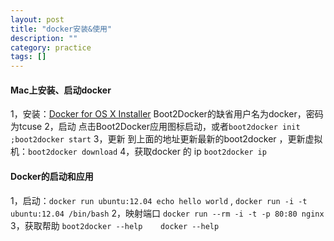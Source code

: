 ```yaml
---
layout: post
title: "docker安装&使用"
description: ""
category: practice 
tags: []
---
```




#### Mac上安装、启动docker
1，安装：[Docker for OS X Installer](https://github.com/boot2docker/osx-installer/releases)
		Boot2Docker的缺省用户名为docker，密码为tcuse
2，启动  点击Boot2Docker应用图标启动，或者`boot2docker init ;boot2docker start`
3，更新 到上面的地址更新最新的boot2docker ，更新虚拟机：`boot2docker download`
4，获取docker 的 ip `boot2docker ip`


#### Docker的启动和应用


1，启动：`docker run ubuntu:12.04 echo hello world` , `docker run -i -t ubuntu:12.04 /bin/bash` 
2，映射端口 `docker run --rm -i -t -p 80:80 nginx`
3，获取帮助  `boot2docker --help    docker --help`




